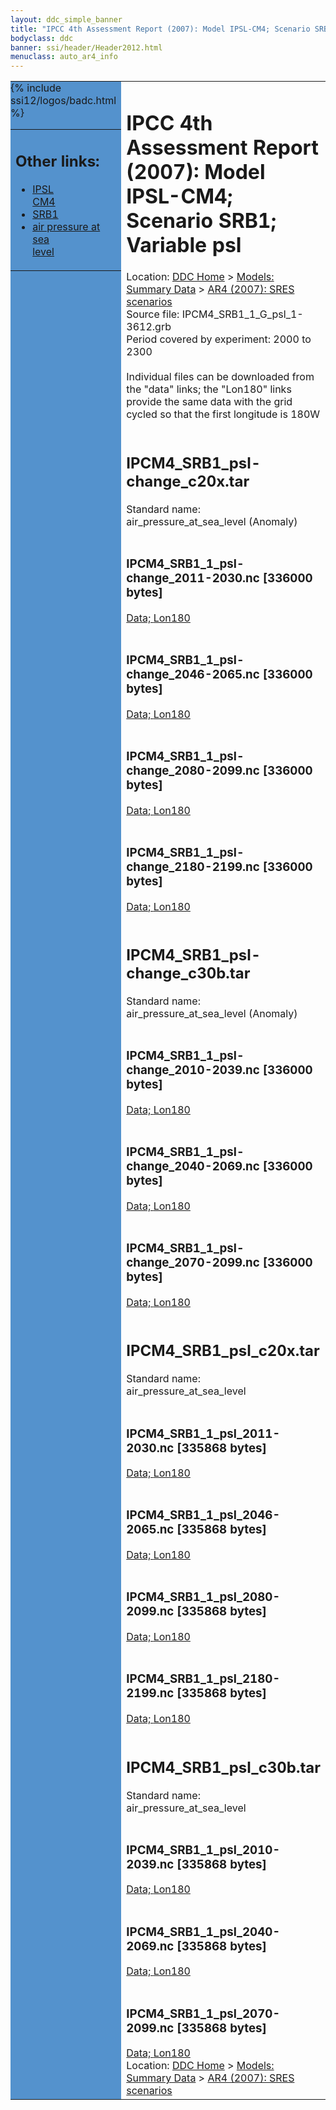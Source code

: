 ```yaml
---
layout: ddc_simple_banner
title: "IPCC 4th Assessment Report (2007): Model IPSL-CM4; Scenario SRB1; Variable psl"
bodyclass: ddc
banner: ssi/header/Header2012.html
menuclass: auto_ar4_info
---
```



<table width="100%" border="0" cellspacing="0" cellpadding="0" style="border-collapse: collapse;">
<tr style="margin:0;padding:0;border:0;">
<td style="margin:0;padding:0;border:0;height:1pt;width:150pt;background:#5492CD;" valign="top" >

<div id="lh-col2" class="auto_ar4_info">
<table class="menumain" bgcolor="#5492CD" cellspacing="0" width="100%" border="0">
<tr><td>
<h2> Other links:</h2>
<ul>
<li><a href="/auto/ar4/model-IPSL-CM4.html">IPSL<br/>CM4</a></li>
<li><a href="/auto/ar4/scenario-SRB1.html">SRB1</a></li>
<li><a href="/auto/ar4/var-air_pressure_at_sea_level.html">air pressure at sea<br/> level</a></li>
</ul>
</td></tr>
{% include ssi12/logos/badc.html %}
</table>
</div>
</td>
<td><h1>IPCC 4th Assessment Report (2007): Model IPSL-CM4; Scenario SRB1; Variable psl</h1>

<!-- Breadcrumb1 -->
<div id="breadcrumb1" align="left">
Location: <a href="/index.html">DDC Home</a> > <a href="/sim/gcm_clim/">Models: Summary Data</a>
> <a href="/sim/gcm_clim/SRES_AR4/index.html">AR4 (2007): SRES scenarios</a>
</div>
<!-- End of Breadcrumb1 -->Source file: IPCM4_SRB1_1_G_psl_1-3612.grb
<br/>
Period covered by experiment: 2000 to 2300<br/>
<br/>Individual files can be downloaded from the "data" links; the "Lon180" links provide the same data
         with the grid cycled so that the first longitude is 180W<br/>
<br/><h2>IPCM4_SRB1_psl-change_c20x.tar</h2>
Standard name: air_pressure_at_sea_level (Anomaly)<br>
<br/><h3>IPCM4_SRB1_1_psl-change_2011-2030.nc [336000 bytes]</h3>
<a href="/cgi-bin/downl/ar4_nc/psl/IPCM4_SRB1_1_psl-change_2011-2030.nc">Data; </a><a href="/cgi-bin/downl/ar4_nc/psl/IPCM4_SRB1_1_psl-change_2011-2030.cyto180.nc"> Lon180</a><br/>
<br/><h3>IPCM4_SRB1_1_psl-change_2046-2065.nc [336000 bytes]</h3>
<a href="/cgi-bin/downl/ar4_nc/psl/IPCM4_SRB1_1_psl-change_2046-2065.nc">Data; </a><a href="/cgi-bin/downl/ar4_nc/psl/IPCM4_SRB1_1_psl-change_2046-2065.cyto180.nc"> Lon180</a><br/>
<br/><h3>IPCM4_SRB1_1_psl-change_2080-2099.nc [336000 bytes]</h3>
<a href="/cgi-bin/downl/ar4_nc/psl/IPCM4_SRB1_1_psl-change_2080-2099.nc">Data; </a><a href="/cgi-bin/downl/ar4_nc/psl/IPCM4_SRB1_1_psl-change_2080-2099.cyto180.nc"> Lon180</a><br/>
<br/><h3>IPCM4_SRB1_1_psl-change_2180-2199.nc [336000 bytes]</h3>
<a href="/cgi-bin/downl/ar4_nc/psl/IPCM4_SRB1_1_psl-change_2180-2199.nc">Data; </a><a href="/cgi-bin/downl/ar4_nc/psl/IPCM4_SRB1_1_psl-change_2180-2199.cyto180.nc"> Lon180</a><br/>
<br/><h2>IPCM4_SRB1_psl-change_c30b.tar</h2>
Standard name: air_pressure_at_sea_level (Anomaly)<br>
<br/><h3>IPCM4_SRB1_1_psl-change_2010-2039.nc [336000 bytes]</h3>
<a href="/cgi-bin/downl/ar4_nc/psl/IPCM4_SRB1_1_psl-change_2010-2039.nc">Data; </a><a href="/cgi-bin/downl/ar4_nc/psl/IPCM4_SRB1_1_psl-change_2010-2039.cyto180.nc"> Lon180</a><br/>
<br/><h3>IPCM4_SRB1_1_psl-change_2040-2069.nc [336000 bytes]</h3>
<a href="/cgi-bin/downl/ar4_nc/psl/IPCM4_SRB1_1_psl-change_2040-2069.nc">Data; </a><a href="/cgi-bin/downl/ar4_nc/psl/IPCM4_SRB1_1_psl-change_2040-2069.cyto180.nc"> Lon180</a><br/>
<br/><h3>IPCM4_SRB1_1_psl-change_2070-2099.nc [336000 bytes]</h3>
<a href="/cgi-bin/downl/ar4_nc/psl/IPCM4_SRB1_1_psl-change_2070-2099.nc">Data; </a><a href="/cgi-bin/downl/ar4_nc/psl/IPCM4_SRB1_1_psl-change_2070-2099.cyto180.nc"> Lon180</a><br/>
<br/><h2>IPCM4_SRB1_psl_c20x.tar</h2>
Standard name: air_pressure_at_sea_level<br>
<br/><h3>IPCM4_SRB1_1_psl_2011-2030.nc [335868 bytes]</h3>
<a href="/cgi-bin/downl/ar4_nc/psl/IPCM4_SRB1_1_psl_2011-2030.nc">Data; </a><a href="/cgi-bin/downl/ar4_nc/psl/IPCM4_SRB1_1_psl_2011-2030.cyto180.nc"> Lon180</a><br/>
<br/><h3>IPCM4_SRB1_1_psl_2046-2065.nc [335868 bytes]</h3>
<a href="/cgi-bin/downl/ar4_nc/psl/IPCM4_SRB1_1_psl_2046-2065.nc">Data; </a><a href="/cgi-bin/downl/ar4_nc/psl/IPCM4_SRB1_1_psl_2046-2065.cyto180.nc"> Lon180</a><br/>
<br/><h3>IPCM4_SRB1_1_psl_2080-2099.nc [335868 bytes]</h3>
<a href="/cgi-bin/downl/ar4_nc/psl/IPCM4_SRB1_1_psl_2080-2099.nc">Data; </a><a href="/cgi-bin/downl/ar4_nc/psl/IPCM4_SRB1_1_psl_2080-2099.cyto180.nc"> Lon180</a><br/>
<br/><h3>IPCM4_SRB1_1_psl_2180-2199.nc [335868 bytes]</h3>
<a href="/cgi-bin/downl/ar4_nc/psl/IPCM4_SRB1_1_psl_2180-2199.nc">Data; </a><a href="/cgi-bin/downl/ar4_nc/psl/IPCM4_SRB1_1_psl_2180-2199.cyto180.nc"> Lon180</a><br/>
<br/><h2>IPCM4_SRB1_psl_c30b.tar</h2>
Standard name: air_pressure_at_sea_level<br>
<br/><h3>IPCM4_SRB1_1_psl_2010-2039.nc [335868 bytes]</h3>
<a href="/cgi-bin/downl/ar4_nc/psl/IPCM4_SRB1_1_psl_2010-2039.nc">Data; </a><a href="/cgi-bin/downl/ar4_nc/psl/IPCM4_SRB1_1_psl_2010-2039.cyto180.nc"> Lon180</a><br/>
<br/><h3>IPCM4_SRB1_1_psl_2040-2069.nc [335868 bytes]</h3>
<a href="/cgi-bin/downl/ar4_nc/psl/IPCM4_SRB1_1_psl_2040-2069.nc">Data; </a><a href="/cgi-bin/downl/ar4_nc/psl/IPCM4_SRB1_1_psl_2040-2069.cyto180.nc"> Lon180</a><br/>
<br/><h3>IPCM4_SRB1_1_psl_2070-2099.nc [335868 bytes]</h3>
<a href="/cgi-bin/downl/ar4_nc/psl/IPCM4_SRB1_1_psl_2070-2099.nc">Data; </a><a href="/cgi-bin/downl/ar4_nc/psl/IPCM4_SRB1_1_psl_2070-2099.cyto180.nc"> Lon180</a><br/>
<!-- Breadcrumb2 -->
<div id="breadcrumb2" align="left">
Location: <a href="/index.html">DDC Home</a> > <a href="/sim/gcm_clim/">Models: Summary Data</a>
> <a href="/sim/gcm_clim/SRES_AR4/index.html">AR4 (2007): SRES scenarios</a>
</div>
<!-- End of Breadcrumb2 --></td></tr></table>
